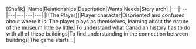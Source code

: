 [Shafik]
|Name|Relationships|Description|Wants|Needs|Story arch|
|---|---|---|---|---|---|
|[[The Player]]|Player character|Disoriented and confused about where it is. The player plays as themselves, learning about the nature of the museum little by little.|To understand what Canadian history has to do with all of these buildings|To find understanding in the connection between buildings|The game starts...|

